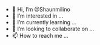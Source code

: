 - 👋 Hi, I’m @Shaunmilino
- 👀 I’m interested in ...
- 🌱 I’m currently learning ...
- 💞️ I’m looking to collaborate on ...
- 📫 How to reach me ...

<!---
Shaunmilino/Shaunmilino is a ✨ special ✨ repository because its `README.md` (this file) appears on your GitHub profile.
You can click the Preview link to take a look at your changes.
--->
